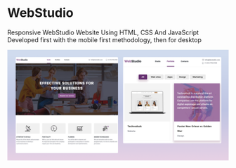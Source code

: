 # WebStudio

Responsive WebStudio Website Using HTML, CSS And JavaScript
Developed first with the mobile first methodology, then for desktop

![preview](./images/preview.png)
